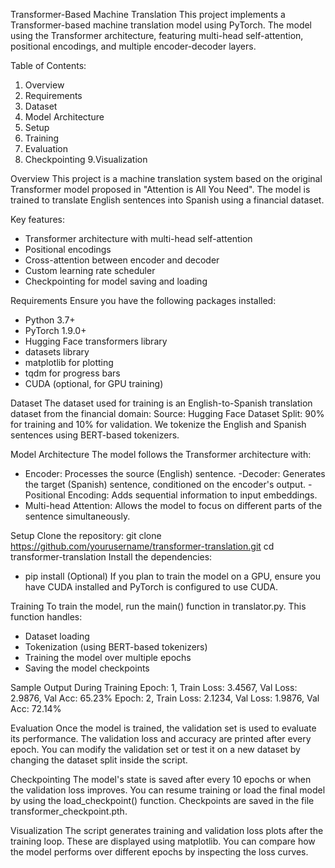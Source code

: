 Transformer-Based Machine Translation
This project implements a Transformer-based machine translation model using PyTorch. 
The model using the Transformer architecture, featuring multi-head self-attention, positional encodings, and multiple encoder-decoder layers. 

Table of Contents:
1. Overview
2. Requirements
3. Dataset
4. Model Architecture
5. Setup
6. Training
7. Evaluation
8. Checkpointing
9.Visualization

Overview
This project is a machine translation system based on the original Transformer model proposed in "Attention is All You Need". 
The model is trained to translate English sentences into Spanish using a financial dataset.

Key features:
- Transformer architecture with multi-head self-attention
- Positional encodings
- Cross-attention between encoder and decoder
- Custom learning rate scheduler
- Checkpointing for model saving and loading

Requirements
Ensure you have the following packages installed:
- Python 3.7+
- PyTorch 1.9.0+
- Hugging Face transformers library
- datasets library
- matplotlib for plotting
- tqdm for progress bars
- CUDA (optional, for GPU training)

Dataset
The dataset used for training is an English-to-Spanish translation dataset from the financial domain:
Source: Hugging Face Dataset
Split: 90% for training and 10% for validation.
We tokenize the English and Spanish sentences using BERT-based tokenizers.

Model Architecture
The model follows the Transformer architecture with:
- Encoder: Processes the source (English) sentence.
 -Decoder: Generates the target (Spanish) sentence, conditioned on the encoder's output.
 -Positional Encoding: Adds sequential information to input embeddings.
- Multi-head Attention: Allows the model to focus on different parts of the sentence simultaneously.

Setup
Clone the repository:
git clone https://github.com/yourusername/transformer-translation.git
cd transformer-translation
Install the dependencies:
- pip install 
(Optional) If you plan to train the model on a GPU, ensure you have CUDA installed and PyTorch is configured to use CUDA.

Training
To train the model, run the main() function in translator.py. This function handles:
- Dataset loading
- Tokenization (using BERT-based tokenizers)
- Training the model over multiple epochs
- Saving the model checkpoints

Sample Output During Training
Epoch: 1, Train Loss: 3.4567, Val Loss: 2.9876, Val Acc: 65.23%
Epoch: 2, Train Loss: 2.1234, Val Loss: 1.9876, Val Acc: 72.14%

Evaluation
Once the model is trained, the validation set is used to evaluate its performance. 
The validation loss and accuracy are printed after every epoch. 
You can modify the validation set or test it on a new dataset by changing the dataset split inside the script.

Checkpointing
The model's state is saved after every 10 epochs or when the validation loss improves. 
You can resume training or load the final model by using the load_checkpoint() function. 
Checkpoints are saved in the file transformer_checkpoint.pth.

Visualization
The script generates training and validation loss plots after the training loop. 
These are displayed using matplotlib. You can compare how the model performs over different epochs by inspecting the loss curves.

